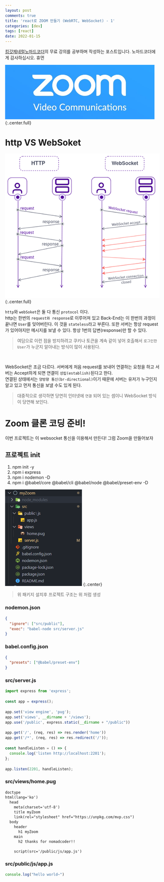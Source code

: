 ```yaml
---
layout: post
comments: true
title: 'react로 ZOOM 만들기 (WebRTC, WebSocket) - 1'
categories: [dev]
tags: [react]
date: 2022-01-15
---
```

[킹갓제네럴노마드코더](https://academy.nomadcoders.co/)의 무료 강의를 공부하며 작성하는 포스트입니다. 노마드코더에게 감사하십시오. 휴먼

![headerimg](/assets/img/subcate/zoom.jpg)
{:.center.full}

# http VS WebSoket

![](/assets/img/post/myZoom/01.png)
{:.center.full}

`http`와 `webSoket`은 둘 다 통신 `protocol` 이다. <br/>
http는 한번의 `request와 response`로 이루어져 있고 Back-End는 이 한번의 과정이 끝나면 `User`를 잊어버린다. 이 것을 `stateless`라고 부른다. 또한 서버는 항상 request가 있어야지만 메시지를 보낼 수 있다. 항상 1번의 답변(response)만 할 수 있다.
> 여담으로 이런 점을 방지하려고 쿠키나 토큰을 계속 같이 넣어 호출해서 `로그인한 User`가 누군지 알아내는 방식이 많이 사용된다.

<br/>

WebSocket은 조금 다르다. 서버에게 처음 request를 보내어 연결하는 요청을 하고 서버는 Accept하게 되면 연결이 `성립(establish)`된다고 한다. <br/>
연결된 상태에서는 `양방향 통신(br-directional)`이기 때문에 서버는 유저가 누구인지 알고 있고 먼저 통신을 보낼 수도 있게 된다. 

> 대중적으로 생각하면 당연히 인터넷에 `연결` 되어 있는 셈이니 WebSocket 방식이 당연해 보인다.

# Zoom 클론 코딩 준비!

이번 프로젝트는 이 websocket 통신을 이용해서 만든다! 그럼 Zoom을 만들어보자

## 프로젝트 init
1. npm init -y
2. npm i express
3. npm i nodemon -D
4. npm i @babel/core @babel/cli @babel/node @babel/preset-env -D

![](/assets/img/post/myZoom/02.png)
{:.center}
> 위 패키지 설치후 프로젝트 구조는 위 처럼 생성

### nodemon.json
```json
{
  "ignore": ["src/public"],
  "exec": "babel-node src/server.js"
}
```

### babel.config.json
```json
{
  "presets": ["@babel/preset-env"]
}
```

### src/server.js
```javascript
import express from 'express';

const app = express();

app.set('view engine', 'pug');
app.set('views', __dirname + '/views');
app.use('/public', express.static(__dirname + "/public"))

app.get('/', (req, res) => res.render('home'))
app.get('/*', (req, res) => res.redirect('/'));

const handleListen = () => {
  console.log('listen http://localhost:2201');
};

app.listen(2201, handleListen);
```

###  src/views/home.pug
```pug
doctype
html(lang='ko')
  head
    meta(charset='utf-8')
    title myZoom
    link(rel="stylesheet" href="https://unpkg.com/mvp.css")
  body
    header
      h1 myZoom 
    main
      h2 thanks for nomadcoder!!

    script(src='/public/js/app.js') 
```

###  src/public/js/app.js
```javascript
console.log("hello world~")
```
